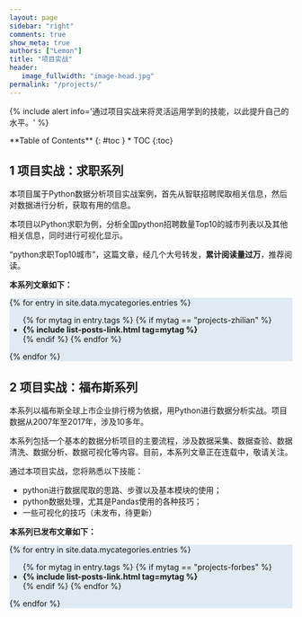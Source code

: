 ```yaml
---
layout: page
sidebar: "right"
comments: true
show_meta: true
authors: ["Lemon"]
title: "项目实战"
header:
   image_fullwidth: "image-head.jpg"
permalink: "/projects/"
---
```

{% include alert info='通过项目实战来将灵活运用学到的技能，以此提升自己的水平。' %}

<div class="panel radius" markdown="1">
**Table of Contents**
{: #toc }
*  TOC
{:toc}
</div>





## 1 项目实战：求职系列

本项目属于Python数据分析项目实战案例，首先从智联招聘爬取相关信息，然后对数据进行分析，获取有用的信息。

本项目以Python求职为例，分析全国python招聘数量Top10的城市列表以及其他相关信息，同时进行可视化显示。

“python求职Top10城市”，这篇文章，经几个大号转发，**累计阅读量过万**，推荐阅读。

**本系列文章如下：**

<div style="background-color:#E0EAF2">

{% for entry in site.data.mycategories.entries %}

<ul>
{% for mytag in entry.tags %}
{% if mytag == "projects-zhilian" %}
<li><strong>{% include list-posts-link.html tag=mytag %}</strong></li>
{% endif %}
{% endfor %}
</ul>
{% endfor %}

</div>


## 2 项目实战：福布斯系列

本系列以福布斯全球上市企业排行榜为依据，用Python进行数据分析实战。项目数据从2007年至2017年，涉及10多年。

本系列包括一个基本的数据分析项目的主要流程，涉及数据采集、数据查验、数据清洗、数据分析、数据可视化等内容。目前，本系列文章正在连载中，敬请关注。

通过本项目实战，您将熟悉以下技能：
* python进行数据爬取的思路、步骤以及基本模块的使用；
* python数据处理，尤其是Pandas使用的各种技巧；
* 一些可视化的技巧（未发布，待更新）

**本系列已发布文章如下：**

<div style="background-color:#E0EAF2">

{% for entry in site.data.mycategories.entries %}

<ul>
{% for mytag in entry.tags %}
{% if mytag == "projects-forbes" %}
<li><strong>{% include list-posts-link.html tag=mytag %}</strong></li>
{% endif %}
{% endfor %}
</ul>
{% endfor %}

</div>
